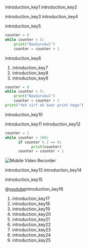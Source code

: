 introduction_key1
introduction_key2


introduction_key3
introduction_key4

 


introduction_key5
```python
counter = 0
while counter < 5:
	print("NavGurukul")
	counter = counter + 1
```

introduction_key6


1. introduction_key7
2. introduction_key8
3. introduction_key9
```python
counter = 0 
while counter < 5:
	print("NavGurukul")
	counter = counter + 1
print("Yeh sirf ek baar print hoga")
```

introduction_key10


introduction_key11
introduction_key12


```python
counter = 1
while counter < 100:
      if counter % 2 == 0:
            print(counter)
      counter = counter + 1
```
![Mobile Video Recorder](assets/example3.jpeg)

introduction_key13
introduction_key14

 
introduction_key15


@[youtube](loops-video-id-here)introduction_key16


1. introduction_key17
2. introduction_key18
3. introduction_key19
4. introduction_key20
5. introduction_key21
6. introduction_key22
7. introduction_key23
8. introduction_key24
9. introduction_key25
